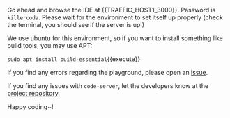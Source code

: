 Go ahead and browse the IDE at {{TRAFFIC_HOST1_3000}}. Password is `killercoda`. Please wait for the environment to set itself up properly (check the terminal, you should see if the server is up!)

We use ubuntu for this environment, so if you want to install something like build tools, you may use APT:

`sudo apt install build-essential`{{execute}}

If you find any errors regarding the playground, please open an [issue](https://github.com/sr229/katacoda-scenarios/issues/new).

If you find any issues with `code-server`, let the developers know at the [project repository](https://github.com/cdr/code-server/issues/new).


Happy coding~!